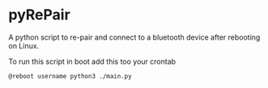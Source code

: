# pyRePair
A python script to re-pair and connect to a bluetooth device after rebooting on Linux.


To run this script in boot add this too your crontab

``` 
@reboot username python3 ./main.py
```
